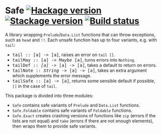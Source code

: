 # Safe [![Hackage version](https://img.shields.io/hackage/v/safe.svg?label=Hackage)](https://hackage.haskell.org/package/safe) [![Stackage version](https://www.stackage.org/package/safe/badge/nightly?label=Stackage)](https://www.stackage.org/package/safe) [![Build status](https://img.shields.io/github/workflow/status/ndmitchell/safe/ci/master.svg)](https://github.com/ndmitchell/safe/actions)

A library wrapping `Prelude`/`Data.List` functions that can throw exceptions, such as `head` and `!!`. Each unsafe function has up to four variants, e.g. with `tail`:

* <tt>tail :: [a] -> [a]</tt>, raises an error on `tail []`.
* <tt>tailMay :: [a] -> <i>Maybe</i> [a]</tt>, turns errors into `Nothing`.
* <tt>tailDef :: <i>[a]</i> -> [a] -> [a]</tt>, takes a default to return on errors.
* <tt>tailNote :: <i>String</i> -> [a] -> [a]</tt>, takes an extra argument which supplements the error message.
* <tt>tailSafe :: [a] -> [a]</tt>, returns some sensible default if possible, `[]` in the case of `tail`.

This package is divided into three modules:

* `Safe` contains safe variants of `Prelude` and `Data.List` functions.
* `Safe.Foldable` contains safe variants of `Foldable` functions.
* `Safe.Exact` creates crashing versions of functions like `zip` (errors if the lists are not equal) and `take` (errors if there are not enough elements), then wraps them to provide safe variants.
